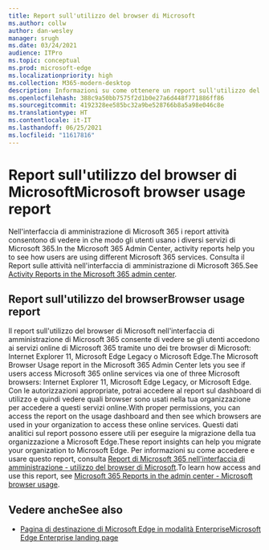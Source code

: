 ```yaml
---
title: Report sull'utilizzo del browser di Microsoft
ms.author: collw
author: dan-wesley
manager: srugh
ms.date: 03/24/2021
audience: ITPro
ms.topic: conceptual
ms.prod: microsoft-edge
ms.localizationpriority: high
ms.collection: M365-modern-desktop
description: Informazioni su come ottenere un report sull'utilizzo del browser per la tua organizzazione.
ms.openlocfilehash: 388c9a50bb7575f2d1b0e27a6d448f771886ff86
ms.sourcegitcommit: 4192328ee585bc32a9be528766b8a5a98e046c8e
ms.translationtype: HT
ms.contentlocale: it-IT
ms.lasthandoff: 06/25/2021
ms.locfileid: "11617816"
---
```

# <a name="microsoft-browser-usage-report"></a><span data-ttu-id="73d1b-103">Report sull'utilizzo del browser di Microsoft</span><span class="sxs-lookup"><span data-stu-id="73d1b-103">Microsoft browser usage report</span></span>

<span data-ttu-id="73d1b-104">Nell'interfaccia di amministrazione di Microsoft 365 i report attività consentono di vedere in che modo gli utenti usano i diversi servizi di Microsoft 365.</span><span class="sxs-lookup"><span data-stu-id="73d1b-104">In the Microsoft 365 Admin Center, activity reports help you to see how users are using different Microsoft 365 services.</span></span> <span data-ttu-id="73d1b-105">Consulta il [](/microsoft-365/admin/activity-reports/activity-reports?view=o365-worldwide)Report sulle attività nell'interfaccia di amministrazione di Microsoft 365.</span><span class="sxs-lookup"><span data-stu-id="73d1b-105">See [Activity Reports in the Microsoft 365 admin center](/microsoft-365/admin/activity-reports/activity-reports?view=o365-worldwide).</span></span>

## <a name="browser-usage-report"></a><span data-ttu-id="73d1b-106">Report sull'utilizzo del browser</span><span class="sxs-lookup"><span data-stu-id="73d1b-106">Browser usage report</span></span>

<span data-ttu-id="73d1b-107">Il report sull'utilizzo del browser di Microsoft nell'interfaccia di amministrazione di Microsoft 365 consente di vedere se gli utenti accedono ai servizi online di Microsoft 365 tramite uno dei tre browser di Microsoft: Internet Explorer 11, Microsoft Edge Legacy o Microsoft Edge.</span><span class="sxs-lookup"><span data-stu-id="73d1b-107">The Microsoft Browser Usage report in the Microsoft 365 Admin Center lets you see if users access Microsoft 365 online services via one of three Microsoft browsers: Internet Explorer 11, Microsoft Edge Legacy, or Microsoft Edge.</span></span> <span data-ttu-id="73d1b-108">Con le autorizzazioni appropriate, potrai accedere al report sul dashboard di utilizzo e quindi vedere quali browser sono usati nella tua organizzazione per accedere a questi servizi online.</span><span class="sxs-lookup"><span data-stu-id="73d1b-108">With proper permissions, you can access the report on the usage dashboard and then see which browsers are used in your organization to access these online services.</span></span> <span data-ttu-id="73d1b-109">Questi dati analitici sul report possono essere utili per eseguire la migrazione della tua organizzazione a Microsoft Edge.</span><span class="sxs-lookup"><span data-stu-id="73d1b-109">These report insights can help you migrate your organization to Microsoft Edge.</span></span> <span data-ttu-id="73d1b-110">Per informazioni su come accedere e usare questo report, consulta [Report di Microsoft 365 nell'interfaccia di amministrazione - utilizzo del browser di Microsoft](/microsoft-365/admin/activity-reports/browser-usage-report?view=o365-worldwide).</span><span class="sxs-lookup"><span data-stu-id="73d1b-110">To learn how access and use this report, see [Microsoft 365 Reports in the admin center - Microsoft browser usage](/microsoft-365/admin/activity-reports/browser-usage-report?view=o365-worldwide).</span></span>

## <a name="see-also"></a><span data-ttu-id="73d1b-111">Vedere anche</span><span class="sxs-lookup"><span data-stu-id="73d1b-111">See also</span></span>

- [<span data-ttu-id="73d1b-112">Pagina di destinazione di Microsoft Edge in modalità Enterprise</span><span class="sxs-lookup"><span data-stu-id="73d1b-112">Microsoft Edge Enterprise landing page</span></span>](https://aka.ms/EdgeEnterprise)
